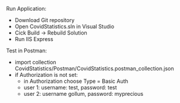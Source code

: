 Run Application:
  - Download Git repository
  - Open CovidStatistics.sln in Visual Studio
  - Cick Build -> Rebuild Solution
  - Run IIS Express
 
Test in Postman:
  - import collection CovidStatistics/Postman/CovidStatistics.postman_collection.json
  - if Authorization is not set:
    - in Authorization choose Type = Basic Auth
    - user 1: username: test, password: test
    - user 2: username gollum, password: myprecious
